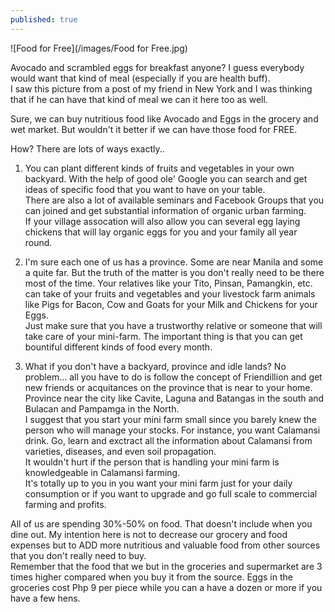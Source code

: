 ```yaml
---
published: true
---
```

![Food for Free](/images/Food for Free.jpg)

Avocado and scrambled eggs for breakfast anyone? I guess everybody would want that kind of meal (especially if you are health buff).   
I saw this picture from a post of my friend in New York and I was thinking that if he can have that kind of meal we can it here too as well.

Sure, we can buy nutritious food like Avocado and Eggs in the grocery and wet market. But wouldn't it better if we can have those food for FREE. 

How? There are lots of ways exactly..

1. You can plant different kinds of fruits and vegetables in your own backyard. With the help of good ole' Google you can search and get ideas of specific food that you want to have on your table.   
There are also a lot of available seminars and Facebook Groups that you can joined and get substantial information of organic urban farming.   
If your village assocation will also allow you can several egg laying chickens that will lay organic eggs for you and your family all year round.

2. I'm sure each one of us has a province. Some are near Manila and some a quite far. But the truth of the matter is you don't really need to be there most of the time. Your relatives like your Tito, Pinsan, Pamangkin, etc. can take of your fruits and vegetables and your livestock farm animals like Pigs for Bacon, Cow and Goats for your Milk and Chickens for your Eggs.   
Just make sure that you have a trustworthy relative or someone that will take care of your mini-farm. The important thing is that you can get bountiful different kinds of food every month.

3. What if you don't have a backyard, province and idle lands? No problem... all you have to do is follow the concept of Friendillion and get new friends or acquitances on the province that is near to your home. Province near the city like Cavite, Laguna and Batangas in the south and Bulacan and Pampamga in the North.   
I suggest that you start your mini farm small since you barely knew the person who will manage your stocks. For instance, you want Calamansi drink. Go, learn and exctract all the information about Calamansi from varieties, diseases, and even soil propagation.   
It wouldn't hurt if the person that is handling your mini farm is knowledgeable in Calamansi farming.    
It's totally up to you in you want your mini farm just for your daily consumption or if you want to upgrade and go full scale to commercial farming and profits.

All of us are spending 30%-50% on food. That doesn't include when you dine out. My intention here is not to decrease our grocery and food expenses but to ADD more nutritious and valuable food from other sources that you don't really need to buy.   
Remember that the food that we but in the groceries and supermarket are 3 times higher compared when you buy it from the source. Eggs in the groceries cost Php 9 per piece while you can a have a dozen or more if you have a few hens. 



